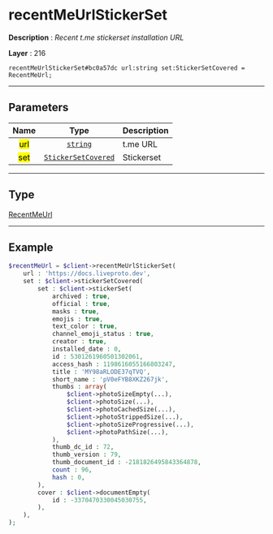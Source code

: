 # recentMeUrlStickerSet

**Description** : *Recent t\.me stickerset installation URL*

**Layer** : 216

```tl
recentMeUrlStickerSet#bc0a57dc url:string set:StickerSetCovered = RecentMeUrl;
```

---

## Parameters

| Name | Type | Description |
| :---: | :---: | :--- |
| <mark>url</mark> | [`string`](type/string) | t.me URL |
| <mark>set</mark> | [`StickerSetCovered`](type/StickerSetCovered) | Stickerset |

---

## Type

[RecentMeUrl](type/RecentMeUrl)

---

## Example

```php
$recentMeUrl = $client->recentMeUrlStickerSet(
	url : 'https://docs.liveproto.dev',
	set : $client->stickerSetCovered(
		set : $client->stickerSet(
			archived : true,
			official : true,
			masks : true,
			emojis : true,
			text_color : true,
			channel_emoji_status : true,
			creator : true,
			installed_date : 0,
			id : 5301261960501302061,
			access_hash : 1198616055166803247,
			title : 'MY98aRLODE37qTVQ',
			short_name : 'pV0eFYB8XKZ267jk',
			thumbs : array(
				$client->photoSizeEmpty(...),
				$client->photoSize(...),
				$client->photoCachedSize(...),
				$client->photoStrippedSize(...),
				$client->photoSizeProgressive(...),
				$client->photoPathSize(...),
			),
			thumb_dc_id : 72,
			thumb_version : 79,
			thumb_document_id : -2181826495843364878,
			count : 96,
			hash : 0,
		),
		cover : $client->documentEmpty(
			id : -3370470330045030755,
		),
	),
);
```